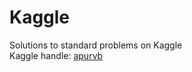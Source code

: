 # Kaggle
Solutions to standard problems on Kaggle  
Kaggle handle: [apurvb][apb]

[apb]:https://www.kaggle.com/apurvb
